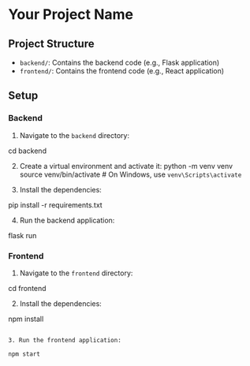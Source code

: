 # Your Project Name

## Project Structure

- `backend/`: Contains the backend code (e.g., Flask application)
- `frontend/`: Contains the frontend code (e.g., React application)

## Setup

### Backend

1. Navigate to the `backend` directory:

cd backend


2. Create a virtual environment and activate it:
python -m venv venv
source venv/bin/activate  # On Windows, use `venv\Scripts\activate`


3. Install the dependencies:

pip install -r requirements.txt


4. Run the backend application:

flask run

### Frontend

1. Navigate to the `frontend` directory:

cd frontend


2. Install the dependencies:

npm install
```

3. Run the frontend application:

npm start


